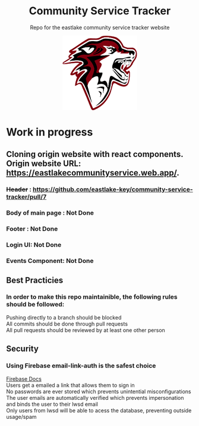 <h1 align="center">Community Service Tracker</h1>
<p align="center">
<!--  <a href="https://img.shields.io/badge/Minimized-4KB-brightgreen.svg"> EX: How to make custom badges with shields.io API --!>
<!--    <img src="https://img.shields.io/badge/Minimized-4KB-brightgreen.svg" /> --!>
<!--  </a> --!>
<!--  <a href="https://img.shields.io/badge/Minimized-4KB-brightgreen.svg"> --!>
<!--    <img src="https://img.shields.io/badge/React Bundle-4KB-brightgreen.svg" /> --!>
<!--  </a> --!>
</p>


<p align="center">
  Repo for the eastlake community service tracker website
</p>
<p align="center">
  <img src="./Docs/images/wolflogo.png" width="200" height="200" />
</p>

# Work in progress 
## Cloning origin website with react components. Origin website URL: https://eastlakecommunityservice.web.app/.
### ~~Header~~ : https://github.com/eastlake-key/community-service-tracker/pull/7
### Body of main page : Not Done
### Footer : Not Done
### Login UI: Not Done
### Events Component: Not Done


## Best Practicies
### In order to make this repo maintainible, the following rules should be followed: 
Pushing directly to a branch should be blocked <br>
All commits should be done through pull requests <br>
All pull requests should be reviewed by at least one other person <br>
 
## Security

### Using Firebase email-link-auth is the safest choice
<a href = "https://firebase.google.com/docs/auth/web/email-link-auth">Firebase Docs</a> <br>
Users get a emailed a link that allows them to sign in <br>
No passwords are ever stored which prevents unintential misconfigurations <br>
The user emails are automatically verified which prevents impersonation and binds the user to their lwsd email <br>
Only users from lwsd will be able to acess the database,  preventing outside usage/spam <br>

